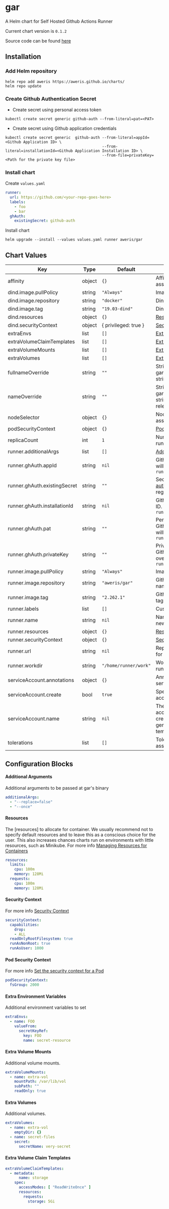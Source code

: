 gar
===
A Helm chart for Self Hosted Github Actions Runner

Current chart version is `0.1.2`

Source code can be found [here](https://github.com/aweris/github-actions-runner)

## Installation

### Add Helm repository

```shell
helm repo add aweris https://aweris.github.io/charts/
helm repo update
```

### Create Github Authentication Secret

- Create secret using personal access token

```shell
kubectl create secret generic github-auth --from-literal=pat=<PAT>
```


- Create secret using Github application credentials

```
kubectl create secret generic  github-auth --from-literal=appId=<Github Application ID> \
                                           --from-literal=installationId=<Github Application Installation ID> \
                                           --from-file=privateKey=<Path for the private key file>
```

### Install chart

Create `values.yaml`

```yaml
runner:
  url: https://github.com/<your-repo-goes-here>
  labels:
    - foo
    - bar
  ghAuth:
    existingSecret: github-auth
```

Install chart

```shell
helm upgrade --install --values values.yaml runner aweris/gar
```

## Chart Values

| Key | Type | Default | Description |
|-----|------|---------|-------------|
| affinity | object | `{}` | Affinity settings for pod assignment |
| dind.image.pullPolicy | string | `"Always"` | Image pull policy |
| dind.image.repository | string | `"docker"` | DinD image name |
| dind.image.tag | string | `"19.03-dind"` | DinD image tag |
| dind.resources | object | `{}` | [Resources](#resources) |
| dind.securityContext | object | { privileged: true } | [Security Context](#security-context) |
| extraEnvs | list | `[]` | [Extra Environment Variables](#extra-environment-variables) |
| extraVolumeClaimTemplates | list | `[]` | [Extra Volume Claim Templates](#extra-volume-claim-templates) |
| extraVolumeMounts | list | `[]` | [Extra Volume Mounts](#extra-volume-mounts) |
| extraVolumes | list | `[]` | [Extra Volumes](#extra-volumes) |
| fullnameOverride | string | `""` | String to fully override gar.fullname template with a string |
| nameOverride | string | `""` | String to partially override gar.fullname template with a string (will prepend the release name) |
| nodeSelector | object | `{}` | Node labels for pod assignment |
| podSecurityContext | object | `{}` | [Pod Security Context](#pod-security-context) |
| replicaCount | int | `1` | Number of replicas of the runner pod |
| runner.additionalArgs | list | `[]` | [Additional Arguments](#additional-arguments) |
| runner.ghAuth.appId | string | `nil` | Github Application ID. Value will overridden by `runner.ghAuth.existingSecret` |
| runner.ghAuth.existingSecret | string | `""` | Secret contains [Github authentication](#create-github-authentication-secret) for runner registration |
| runner.ghAuth.installationId | string | `nil` | Github application installation ID. Value will overridden by `runner.ghAuth.existingSecret` |
| runner.ghAuth.pat | string | `""` | Personal access token for Github Authentication. Value will overridden by `runner.ghAuth.existingSecret` |
| runner.ghAuth.privateKey | string | `""` | Private key for authenticate as Github application. Value will overridden by `runner.ghAuth.existingSecret` |
| runner.image.pullPolicy | string | `"Always"` | Image pull policy |
| runner.image.repository | string | `"aweris/gar"` | Github actions runner image name |
| runner.image.tag | string | `"2.262.1"` | Github actions runner image tag |
| runner.labels | list | `[]` | Custom labels for the runner |
| runner.name | string | `nil` | Name of the runner. If not set, new name generated |
| runner.resources | object | `{}` | [Resources](#resources) |
| runner.securityContext | object | `{}` | [Security Context](#security-context) |
| runner.url | string | `nil` | Repository or Organization url for runner registration |
| runner.workdir | string | `"/home/runner/work"` | Working directory for the runner |
| serviceAccount.annotations | object | `{}` | Annotations to add to the service account |
| serviceAccount.create | bool | `true` | Specifies whether a service account should be created |
| serviceAccount.name | string | `nil` | The name of the service account to use. If not set and create is true, a name is generated using the fullname template |
| tolerations | list | `[]` | Toleration labels for pod assignment |

## Configuration Blocks

#### Additional Arguments

Additional arguments to be passed at gar's binary

```yaml
additionalArgs:
  - "--replace=false"
  - "--once"
```

#### Resources

The [resources] to allocate for container. We usually recommend not to specify default resources and to leave this as a conscious
choice for the user. This also increases chances charts run on environments with little
resources, such as Minikube. For more info [Managing Resources for Containers](https://kubernetes.io/docs/concepts/configuration/manage-resources-containers/)

```yaml
resources:
  limits:
    cpu: 100m
    memory: 128Mi
  requests:
    cpu: 100m
    memory: 128Mi
```

#### Security Context

For more info [Security Context](https://kubernetes.io/docs/tasks/configure-pod-container/security-context/)

```yaml
securityContext:
  capabilities:
    drop:
    - ALL
  readOnlyRootFilesystem: true
  runAsNonRoot: true
  runAsUser: 1000
```

#### Pod Security Context

For more info [Set the security context for a Pod](https://kubernetes.io/docs/tasks/configure-pod-container/security-context/#set-the-security-context-for-a-pod)

```yaml
podSecurityContext:
  fsGroup: 2000
```

#### Extra Environment Variables

Additional environment variables to set

```yaml
extraEnvs:
  - name: FOO
    valueFrom:
      secretKeyRef:
        key: FOO
        name: secret-resource
```

#### Extra Volume Mounts

Additional volume mounts.

```yaml
extraVolumeMounts:
  - name: extra-vol
    mountPath: /var/lib/vol
    subPath: ""
    readOnly: true
```

#### Extra Volumes

Additional volumes.

```yaml
extraVolumes:
  - name: extra-vol
    emptyDir: {}
  - name: secret-files
    secret:
      secretName: very-secret
```

#### Extra Volume Claim Templates

```yaml
extraVolumeClaimTemplates:
  - metadata:
      name: storage
    spec:
      accessModes: [ "ReadWriteOnce" ]
      resources:
        requests:
          storage: 5Gi
```
